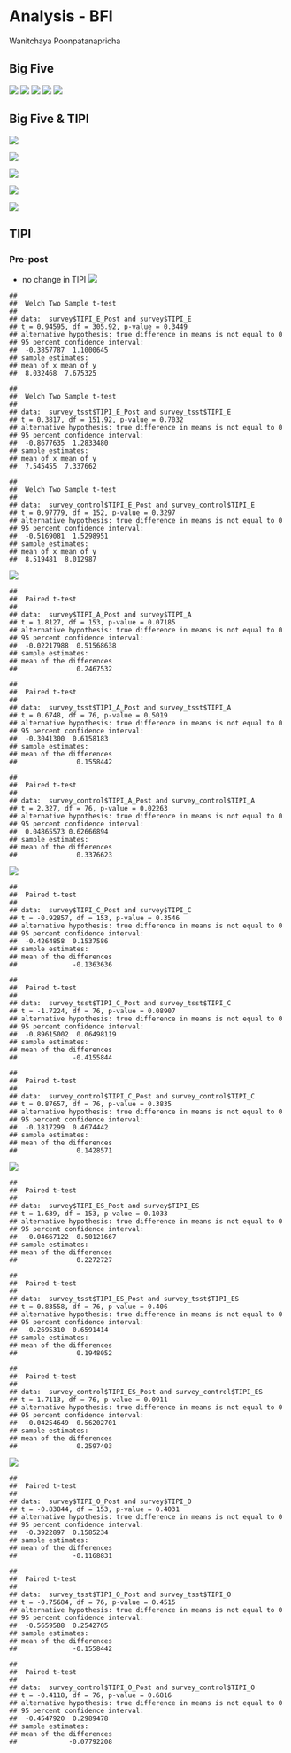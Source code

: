 Analysis - BFI
================
Wanitchaya Poonpatanapricha

Big Five
--------

![](analysis_files/figure-markdown_github/unnamed-chunk-3-1.png) ![](analysis_files/figure-markdown_github/unnamed-chunk-4-1.png) ![](analysis_files/figure-markdown_github/unnamed-chunk-5-1.png) ![](analysis_files/figure-markdown_github/unnamed-chunk-6-1.png) ![](analysis_files/figure-markdown_github/unnamed-chunk-7-1.png)

Big Five & TIPI
---------------

![](analysis_files/figure-markdown_github/unnamed-chunk-8-1.png)

![](analysis_files/figure-markdown_github/unnamed-chunk-9-1.png)

![](analysis_files/figure-markdown_github/unnamed-chunk-10-1.png)

![](analysis_files/figure-markdown_github/unnamed-chunk-11-1.png)

![](analysis_files/figure-markdown_github/unnamed-chunk-12-1.png)

TIPI
----

### Pre-post

-   no change in TIPI ![](analysis_files/figure-markdown_github/unnamed-chunk-13-1.png)

<!-- -->

    ## 
    ##  Welch Two Sample t-test
    ## 
    ## data:  survey$TIPI_E_Post and survey$TIPI_E
    ## t = 0.94595, df = 305.92, p-value = 0.3449
    ## alternative hypothesis: true difference in means is not equal to 0
    ## 95 percent confidence interval:
    ##  -0.3857787  1.1000645
    ## sample estimates:
    ## mean of x mean of y 
    ##  8.032468  7.675325

    ## 
    ##  Welch Two Sample t-test
    ## 
    ## data:  survey_tsst$TIPI_E_Post and survey_tsst$TIPI_E
    ## t = 0.3817, df = 151.92, p-value = 0.7032
    ## alternative hypothesis: true difference in means is not equal to 0
    ## 95 percent confidence interval:
    ##  -0.8677635  1.2833480
    ## sample estimates:
    ## mean of x mean of y 
    ##  7.545455  7.337662

    ## 
    ##  Welch Two Sample t-test
    ## 
    ## data:  survey_control$TIPI_E_Post and survey_control$TIPI_E
    ## t = 0.97779, df = 152, p-value = 0.3297
    ## alternative hypothesis: true difference in means is not equal to 0
    ## 95 percent confidence interval:
    ##  -0.5169081  1.5298951
    ## sample estimates:
    ## mean of x mean of y 
    ##  8.519481  8.012987

![](analysis_files/figure-markdown_github/unnamed-chunk-14-1.png)

    ## 
    ##  Paired t-test
    ## 
    ## data:  survey$TIPI_A_Post and survey$TIPI_A
    ## t = 1.8127, df = 153, p-value = 0.07185
    ## alternative hypothesis: true difference in means is not equal to 0
    ## 95 percent confidence interval:
    ##  -0.02217988  0.51568638
    ## sample estimates:
    ## mean of the differences 
    ##               0.2467532

    ## 
    ##  Paired t-test
    ## 
    ## data:  survey_tsst$TIPI_A_Post and survey_tsst$TIPI_A
    ## t = 0.6748, df = 76, p-value = 0.5019
    ## alternative hypothesis: true difference in means is not equal to 0
    ## 95 percent confidence interval:
    ##  -0.3041300  0.6158183
    ## sample estimates:
    ## mean of the differences 
    ##               0.1558442

    ## 
    ##  Paired t-test
    ## 
    ## data:  survey_control$TIPI_A_Post and survey_control$TIPI_A
    ## t = 2.327, df = 76, p-value = 0.02263
    ## alternative hypothesis: true difference in means is not equal to 0
    ## 95 percent confidence interval:
    ##  0.04865573 0.62666894
    ## sample estimates:
    ## mean of the differences 
    ##               0.3376623

![](analysis_files/figure-markdown_github/unnamed-chunk-15-1.png)

    ## 
    ##  Paired t-test
    ## 
    ## data:  survey$TIPI_C_Post and survey$TIPI_C
    ## t = -0.92857, df = 153, p-value = 0.3546
    ## alternative hypothesis: true difference in means is not equal to 0
    ## 95 percent confidence interval:
    ##  -0.4264858  0.1537586
    ## sample estimates:
    ## mean of the differences 
    ##              -0.1363636

    ## 
    ##  Paired t-test
    ## 
    ## data:  survey_tsst$TIPI_C_Post and survey_tsst$TIPI_C
    ## t = -1.7224, df = 76, p-value = 0.08907
    ## alternative hypothesis: true difference in means is not equal to 0
    ## 95 percent confidence interval:
    ##  -0.89615002  0.06498119
    ## sample estimates:
    ## mean of the differences 
    ##              -0.4155844

    ## 
    ##  Paired t-test
    ## 
    ## data:  survey_control$TIPI_C_Post and survey_control$TIPI_C
    ## t = 0.87657, df = 76, p-value = 0.3835
    ## alternative hypothesis: true difference in means is not equal to 0
    ## 95 percent confidence interval:
    ##  -0.1817299  0.4674442
    ## sample estimates:
    ## mean of the differences 
    ##               0.1428571

![](analysis_files/figure-markdown_github/unnamed-chunk-16-1.png)

    ## 
    ##  Paired t-test
    ## 
    ## data:  survey$TIPI_ES_Post and survey$TIPI_ES
    ## t = 1.639, df = 153, p-value = 0.1033
    ## alternative hypothesis: true difference in means is not equal to 0
    ## 95 percent confidence interval:
    ##  -0.04667122  0.50121667
    ## sample estimates:
    ## mean of the differences 
    ##               0.2272727

    ## 
    ##  Paired t-test
    ## 
    ## data:  survey_tsst$TIPI_ES_Post and survey_tsst$TIPI_ES
    ## t = 0.83558, df = 76, p-value = 0.406
    ## alternative hypothesis: true difference in means is not equal to 0
    ## 95 percent confidence interval:
    ##  -0.2695310  0.6591414
    ## sample estimates:
    ## mean of the differences 
    ##               0.1948052

    ## 
    ##  Paired t-test
    ## 
    ## data:  survey_control$TIPI_ES_Post and survey_control$TIPI_ES
    ## t = 1.7113, df = 76, p-value = 0.0911
    ## alternative hypothesis: true difference in means is not equal to 0
    ## 95 percent confidence interval:
    ##  -0.04254649  0.56202701
    ## sample estimates:
    ## mean of the differences 
    ##               0.2597403

![](analysis_files/figure-markdown_github/unnamed-chunk-17-1.png)

    ## 
    ##  Paired t-test
    ## 
    ## data:  survey$TIPI_O_Post and survey$TIPI_O
    ## t = -0.83844, df = 153, p-value = 0.4031
    ## alternative hypothesis: true difference in means is not equal to 0
    ## 95 percent confidence interval:
    ##  -0.3922897  0.1585234
    ## sample estimates:
    ## mean of the differences 
    ##              -0.1168831

    ## 
    ##  Paired t-test
    ## 
    ## data:  survey_tsst$TIPI_O_Post and survey_tsst$TIPI_O
    ## t = -0.75684, df = 76, p-value = 0.4515
    ## alternative hypothesis: true difference in means is not equal to 0
    ## 95 percent confidence interval:
    ##  -0.5659588  0.2542705
    ## sample estimates:
    ## mean of the differences 
    ##              -0.1558442

    ## 
    ##  Paired t-test
    ## 
    ## data:  survey_control$TIPI_O_Post and survey_control$TIPI_O
    ## t = -0.4118, df = 76, p-value = 0.6816
    ## alternative hypothesis: true difference in means is not equal to 0
    ## 95 percent confidence interval:
    ##  -0.4547920  0.2989478
    ## sample estimates:
    ## mean of the differences 
    ##             -0.07792208
